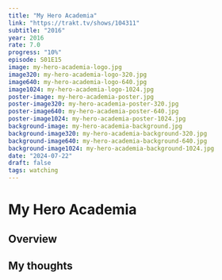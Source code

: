 ```yaml
---
title: "My Hero Academia"
link: "https://trakt.tv/shows/104311"
subtitle: "2016"
year: 2016
rate: 7.0
progress: "10%"
episode: S01E15
image: my-hero-academia-logo.jpg
image320: my-hero-academia-logo-320.jpg
image640: my-hero-academia-logo-640.jpg
image1024: my-hero-academia-logo-1024.jpg
poster-image: my-hero-academia-poster.jpg
poster-image320: my-hero-academia-poster-320.jpg
poster-image640: my-hero-academia-poster-640.jpg
poster-image1024: my-hero-academia-poster-1024.jpg
background-image: my-hero-academia-background.jpg
background-image320: my-hero-academia-background-320.jpg
background-image640: my-hero-academia-background-640.jpg
background-image1024: my-hero-academia-background-1024.jpg
date: "2024-07-22"
draft: false
tags: watching
---
```


# My Hero Academia

## Overview



## My thoughts
